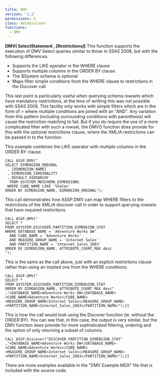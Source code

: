 ```yaml
---
title: DMV
version: "1.2"
permissions: U
class: XmlaDiscover
functions:
  - DMV
---
```


**DMV( SelectStatement , _\[Restrictions]_)**
This function supports the execution of DMV Select queries similar to those in SSAS 2008, but with the following differences.

* Supports the LIKE operator in the WHERE clause
* Supports multiple columns in the ORDER BY clause
* The $System schema is optional 
* Maps filter simple conditions from the WHERE clause to restrictions in the Discover call

This last point is particularly useful when querying schema rowsets which have mandatory restrictions, at the time of writting this was not possible with SSAS 2008. This facility only works with simple filters which are in the form of _<column> = <value>_ where multiple conditions are joined with an "AND". Any variation from this pattern (including surrounding conditions with parenthesis) will cause the restriction matching to fail. But if you do require the use of a more complicated filter with such a rowset, the DMV() function does provide for this with the optional restrictions clause, where the XML/A restrictions can be passed in to the function.

This example combines the LIKE operator with multiple columns in the ORDER BY clause.

```raw
CALL ASSP.DMV("
SELECT DIMENSION_ORDINAL
 , [DIMENSION_NAME]
 , DIMENSION_CARDINALITY
 , DEFAULT_HIERARCHY
  FROM $SYSTEM.MDSCHEMA_DIMENSIONS
 WHERE CUBE_NAME LIKE '%Sales'
ORDER BY DIMENSION_NAME, DIMENSION_ORDINAL");
```

This call demonstrates how ASSP.DMV can map WHERE filters to the restrictions of the XML/A discover call in order to support querying rowsets that have required restrictions.

```raw
CALL ASSP.DMV("
SELECT *
FROM $SYSTEM.DISCOVER_PARTITION_DIMENSION_STAT
WHERE DATABASE_NAME = 'Adventure Works DW'
  AND CUBE_NAME = 'Adventure Works'
  AND MEASURE_GROUP_NAME = 'Internet Sales'
  AND PARTITION_NAME = 'Internet_Sales_2003'
ORDER BY DIMENSION_NAME, ATTRIBUTE_COUNT_MAX desc
");
```

This is the same as the call above, just with an explicit restrictions clause rather than using an implied one from the WHERE conditions.

```raw
CALL ASSP.DMV("
SELECT *
FROM $SYSTEM.DISCOVER_PARTITION_DIMENSION_STAT
ORDER BY DIMENSION_NAME, ATTRIBUTE_COUNT_MAX desc"
,"<DATABASE_NAME>Adventure Works DW</DATABASE_NAME>
<CUBE_NAME>Adventure Works</CUBE_NAME>
<MEASURE_GROUP_NAME>Internet Sales</MEASURE_GROUP_NAME>
<PARTITION_NAME>Internet_Sales_2003</PARTITION_NAME>");}}
```

This is how the call would look using the Discover function  (ie. without the ORDER BY). You can see that, in this case, the output is very similar, but the DMV function does provide for more sophisticated filtering, ordering and the option of only returning a subset of columns.

```raw
CALL ASSP.Discover("DISCOVER_PARTITION_DIMENSION_STAT"
,"<DATABASE_NAME>Adventure Works DW</DATABASE_NAME>
<CUBE_NAME>Adventure Works</CUBE_NAME>
<MEASURE_GROUP_NAME>Internet Sales</MEASURE_GROUP_NAME>
<PARTITION_NAME>Internet_Sales_2003</PARTITION_NAME>");}}
```

There are more examples available in the "DMV Example MDX" file that is included with the source code.
